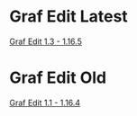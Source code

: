 # Graf Edit Latest

<a href="https://github.com/TYPOWYSEB4/Graf-Edit/blob/main/%C2%A7eGraf%20Edit%20%C2%A7a1.3%20-%201.16.5.zip?raw=true">Graf Edit 1.3 - 1.16.5</a>

# Graf Edit Old

<a href="https://github.com/TYPOWYSEB4/Graf-Edit/blob/main/Old/%C2%A7eGraf%20Edit%20%C2%A7a1.1%20-%201.16.4.zip?raw=true">Graf Edit 1.1 - 1.16.4</a>
